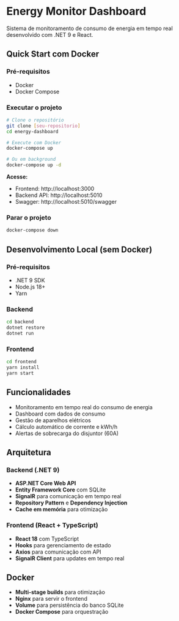 # Energy Monitor Dashboard

Sistema de monitoramento de consumo de energia em tempo real desenvolvido com .NET 9 e React.

## Quick Start com Docker

### Pré-requisitos
- Docker
- Docker Compose

### Executar o projeto
```bash
# Clone o repositório
git clone [seu-repositorio]
cd energy-dashboard

# Execute com Docker
docker-compose up

# Ou em background
docker-compose up -d
```

**Acesse:**
- Frontend: http://localhost:3000
- Backend API: http://localhost:5010
- Swagger: http://localhost:5010/swagger

### Parar o projeto
```bash
docker-compose down
```

## Desenvolvimento Local (sem Docker)

### Pré-requisitos
- .NET 9 SDK
- Node.js 18+
- Yarn

### Backend
```bash
cd backend
dotnet restore
dotnet run
```

### Frontend
```bash
cd frontend
yarn install
yarn start
```

## Funcionalidades

- Monitoramento em tempo real do consumo de energia
- Dashboard com dados de consumo
- Gestão de aparelhos elétricos
- Cálculo automático de corrente e kWh/h
- Alertas de sobrecarga do disjuntor (60A)

## Arquitetura

### Backend (.NET 9)
- **ASP.NET Core Web API**
- **Entity Framework Core** com SQLite
- **SignalR** para comunicação em tempo real
- **Repository Pattern** e **Dependency Injection**
- **Cache em memória** para otimização

### Frontend (React + TypeScript)
- **React 18** com TypeScript
- **Hooks** para gerenciamento de estado
- **Axios** para comunicação com API
- **SignalR Client** para updates em tempo real

## Docker

- **Multi-stage builds** para otimização
- **Nginx** para servir o frontend
- **Volume** para persistência do banco SQLite
- **Docker Compose** para orquestração